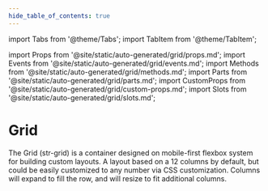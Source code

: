 ```yaml
---
hide_table_of_contents: true
---
```

import Tabs from '@theme/Tabs';
import TabItem from '@theme/TabItem';

import Props from '@site/static/auto-generated/grid/props.md';
import Events from '@site/static/auto-generated/grid/events.md';
import Methods from '@site/static/auto-generated/grid/methods.md';
import Parts from '@site/static/auto-generated/grid/parts.md';
import CustomProps from '@site/static/auto-generated/grid/custom-props.md';
import Slots from '@site/static/auto-generated/grid/slots.md';



# Grid

The Grid (str-grid) is a container designed on mobile-first flexbox system for building custom layouts. A layout based on a 12 columns by default, but could be easily customized to any number via CSS customization. Columns will expand to fill the row, and will resize to fit additional columns.

  
<Props />
<Events />
<Methods />
<Parts />
<CustomProps />
<Slots />